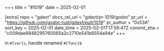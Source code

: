 +++
title = "#1019"
date = 2025-02-01

[extra]
repo = "gdext"
docs_rel_url = "gdext/pr-1019/godot"
pr_url = "https://github.com/godot-rust/gdext/pull/1019"
pr_author = "0x53A"
sort_key = 2025-02-01
date_time = 2025-02-01T17:56:47Z
commit_sha = "c009dae8848295760065a2c2710e541b6554a94e"
+++

in `#[var]s`, handle renamed `#[func]`s
